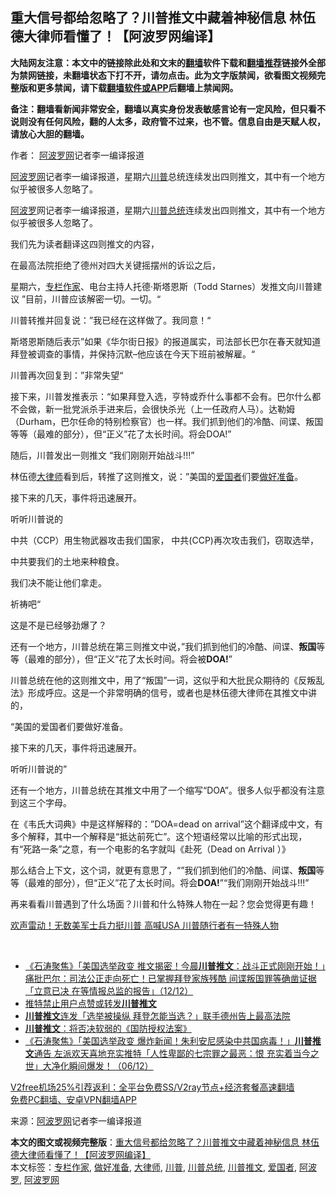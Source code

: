  <h2>重大信号都给忽略了？川普推文中藏着神秘信息 林伍德大律师看懂了！【阿波罗网编译】</h2> <p class="notice"><b>大陆网友注意：本文中的链接除此处和文末的<a href="https://github.com/bannedbook/fanqiang" >翻墙</a>软件下载和<a href="https://github.com/killgcd/justmysocks/blob/master/README.md">翻墙推荐</a>链接外全部为禁网链接，未翻墙状态下打不开，请勿点击。此为文字版禁闻，欲看图文视频完整版和更多禁闻，请下载<a href="https://github.com/bannedbook/fanqiang">翻墙软件或APP</a>后翻墙上禁闻网。</p><p>备注：翻墙看新闻非常安全，翻墙以真实身份发表敏感言论有一定风险，但只看不说则没有任何风险，翻的人太多，政府管不过来，也不管。信息自由是天赋人权，请放心大胆的翻墙。</b></p>  <div class="entry"> <p>作者： <span class='wp_keywordlink_affiliate'><a href="https://www.aboluowang.com/" title="阿波罗网" target="_blank">阿波罗网</a></span>记者李一编译报道</p> <p id="summary"><a href="https://www.bannedbook.org/bnews/tag/%e9%98%bf%e6%b3%a2%e7%bd%97%e7%bd%91/" class="st_tag internal_tag" rel="tag" title="标签 阿波罗网 下的日志">阿波罗网</a>记者李一编译报道，星期六<a href="https://www.bannedbook.org/bnews/tag/%e5%b7%9d%e6%99%ae/" class="st_tag internal_tag" rel="tag" title="标签 川普 下的日志">川普</a>总统连续发出四则推文，其中有一个地方似乎被很多人忽略了。</p> <p><a href="https://www.bannedbook.org/bnews/tag/%E9%98%BF%E6%B3%A2%E7%BD%97/" class="st_tag internal_tag" rel="tag" title="标签 阿波罗 下的日志">阿波罗</a>网记者李一编译报道，星期六<a href="https://www.bannedbook.org/bnews/tag/%E5%B7%9D%E6%99%AE%E6%80%BB%E7%BB%9F/" class="st_tag internal_tag" rel="tag" title="标签 川普总统 下的日志">川普总统</a>连续发出四则推文，其中有一个地方似乎被很多人忽略了。</p> <p>我们先为读者翻译这四则推文的内容，</p> <p>在最高法院拒绝了德州对四大关键摇摆州的诉讼之后，</p> <p>星期六，<a href="https://www.bannedbook.org/bnews/tag/%E4%B8%93%E6%A0%8F%E4%BD%9C%E5%AE%B6/" class="st_tag internal_tag" rel="tag" title="标签 专栏作家 下的日志">专栏作家</a>、电台主持人托德·斯塔恩斯（Todd Starnes）发推文向川普建议&nbsp;”目前，川普应该解密一切。一切。“</p> <p>川普转推并回复说：”我已经在这样做了。我同意！“</p>  <p>斯塔恩斯随后表示”如果《华尔街日报》的报道属实，司法部长巴尔在春天就知道拜登被调查的事情，并保持沉默&#8211;他应该在今天下班前被解雇。“</p> <p>川普再次回复到：”非常失望“</p> <p>接下来，川普发推表示：“如果拜登入选，亨特或乔什么事都不会有。巴尔什么都不会做，新一批党派杀手进来后，会很快杀光（上一任政府人马）。达勒姆（Durham，巴尔任命的特别检察官）也一样。我们抓到他们的冷酷、间谍、叛国等等（最难的部分），但“正义”花了太长时间。将会DOA!”</p> <p>随后，川普发出一则推文 “我们刚刚开始战斗!!!”</p> <p>林伍德<a href="https://www.bannedbook.org/bnews/tag/%E5%A4%A7%E5%BE%8B%E5%B8%88/" class="st_tag internal_tag" rel="tag" title="标签 大律师 下的日志">大律师</a>看到后，转推了这则推文，说：”美国的<a href="https://www.bannedbook.org/bnews/tag/%e7%88%b1%e5%9b%bd%e8%80%85/" class="st_tag internal_tag" rel="tag" title="标签 爱国者 下的日志">爱国者</a>们要<a href="https://www.bannedbook.org/bnews/tag/%E5%81%9A%E5%A5%BD%E5%87%86%E5%A4%87/" class="st_tag internal_tag" rel="tag" title="标签 做好准备 下的日志">做好准备</a>。</p> <p>接下来的几天，事件将迅速展开。</p> <p>听听川普说的</p>  <p>中共（CCP）用生物武器攻击我们国家，&nbsp;中共(CCP)再次攻击我们，窃取选举，&nbsp;</p> <p>中共要我们的土地来种粮食。</p> <p>我们决不能让他们拿走。</p> <p>祈祷吧“</p> <p>这是不是已经够劲爆了？</p> <p>还有一个地方，川普总统在第三则推文中说，”我们抓到他们的冷酷、间谍、<strong>叛国</strong>等等（最难的部分），但“正义”花了太长时间。将会被<strong>DOA!</strong>”</p> <p>川普总统在他的这则推文中，用了“叛国”一词，这似乎和大批民众期待的《反叛乱法》形成呼应。这是一个非常明确的信号，或者也是林伍德大律师在其推文中讲的，</p>  <p>“美国的爱国者们要做好准备。</p> <p>接下来的几天，事件将迅速展开。</p> <p>听听川普说的”</p> <p>还有一个地方，川普总统在其推文中用了一个缩写“DOA”。很多人似乎都没有注意到这三个字母。</p> <p>在《韦氏大词典》中是这样解释的：&#8221;DOA=dead on arrival&#8221;这个翻译成中文，有多个解释，其中一个解释是“抵达前死亡”。这个短语经常以比喻的形式出现，有“死路一条”之意，有一个电影的名字就叫《赴死（Dead on Arrival&nbsp;）》</p> <p>那么结合上下文，这个词，就更有意思了，“”我们抓到他们的冷酷、间谍、<strong>叛国</strong>等等（最难的部分），但“正义”花了太长时间。将会<strong>DOA!</strong>”“我们刚刚开始战斗!!!”</p> <p>再来看看川普遇到了什么场面？川普和什么特殊人物在一起？您会觉得更有趣！</p>  <p><a href="https://www.aboluowang.com/2020/1213/1533492.html">欢声雷动！无数美军士兵力挺川普 高喊USA 川普随行者有一特殊人物</a></p> <p id="article_url">&nbsp;</p> <ul class='op-related-articles' title='相关阅读'> <li><a href='https://www.bannedbook.org/bnews/bannedvideo/20201213/1446821.html' target='_blank'>《石涛聚焦》「美国选举政变 推文揭密！今晨<b>川普推文</b>：战斗正式刚刚开始！」痛批巴尔：司法公正走向死亡！已掌握拜登家族残酷 间谍叛国罪等确凿证据「立意已决 在等情报总监的报告」（12/12）</a></li> <li><a href='https://www.bannedbook.org/bnews/cnnews/20201213/1446736.html' target='_blank'>推特禁止用户点赞或转发<b>川普推文</b></a></li> <li><a href='https://www.bannedbook.org/bnews/topimagenews/20201210/1445054.html' target='_blank'><b>川普推文</b>连发「选举被操纵 拜登怎能当选？」联手德州告上最高法院</a></li> <li><a href='https://www.bannedbook.org/bnews/bannedvideo/20201209/1444388.html' target='_blank'><b>川普推文</b>：将否决软弱的《国防授权法案》</a></li> <li><a href='https://www.bannedbook.org/bnews/bannedvideo/20201207/1443331.html' target='_blank'>《石涛聚焦》「美国选举政变 爆炸新闻！朱利安尼感染中共国病毒！」<b>川普推文</b>通告 左派欢天喜地充实推特「人性卑鄙的七宗罪之最恶：恨 充实着当今之世」大净化瞬间爆发！（06/12）</a></li> </ul> <p class="texttj"> <a href="https://www.bannedbook.org/forum23/topic22702.html" target="_blank">V2free机场25%引荐返利：全平台免费SS/V2ray节点+经济套餐高速翻墙</a><br/> <a href="https://github.com/bannedbook/fanqiang/wiki/%E7%A6%81%E9%97%BB%E7%BD%91%E5%AE%89%E5%8D%93%E7%BF%BB%E5%A2%99%E6%96%B0%E9%97%BBAPP" target="_blank">免费PC翻墙、安卓VPN翻墙APP</a></p><p> 来源：<a href="https://www.aboluowang.com/2020/1213/1533647.html" target="_blank">阿波罗网</a>记者李一编译报道 </p><a name='sharetosocial'></a>       <div><b>本文的图文或视频完整版</b>：<a href='https://www.bannedbook.org/bnews/cnnews/20201213/1447017.html'>重大信号都给忽略了？川普推文中藏着神秘信息 林伍德大律师看懂了！【阿波罗网编译】</a></div>  </div><!--END ENTRY--> <div class="postfooter"> <div>本文标签：<a href="https://www.bannedbook.org/bnews/tag/%E4%B8%93%E6%A0%8F%E4%BD%9C%E5%AE%B6/" rel="tag">专栏作家</a>, <a href="https://www.bannedbook.org/bnews/tag/%E5%81%9A%E5%A5%BD%E5%87%86%E5%A4%87/" rel="tag">做好准备</a>, <a href="https://www.bannedbook.org/bnews/tag/%E5%A4%A7%E5%BE%8B%E5%B8%88/" rel="tag">大律师</a>, <a href="https://www.bannedbook.org/bnews/tag/%e5%b7%9d%e6%99%ae/" rel="tag">川普</a>, <a href="https://www.bannedbook.org/bnews/tag/%E5%B7%9D%E6%99%AE%E6%80%BB%E7%BB%9F/" rel="tag">川普总统</a>, <a href="https://www.bannedbook.org/bnews/tag/%E5%B7%9D%E6%99%AE%E6%8E%A8%E6%96%87/" rel="tag">川普推文</a>, <a href="https://www.bannedbook.org/bnews/tag/%e7%88%b1%e5%9b%bd%e8%80%85/" rel="tag">爱国者</a>, <a href="https://www.bannedbook.org/bnews/tag/%E9%98%BF%E6%B3%A2%E7%BD%97/" rel="tag">阿波罗</a>, <a href="https://www.bannedbook.org/bnews/tag/%e9%98%bf%e6%b3%a2%e7%bd%97%e7%bd%91/" rel="tag">阿波罗网</a></div>  </div><!--END POSTFOOTER--> 